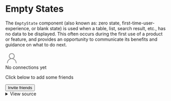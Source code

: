 # Empty States

The `EmptyState` component (also known as: zero state, first-time-user-experience, or blank state) is used when a table, list, search result, etc., has no data to be displayed. This often occurs during the first use of a product or feature, and provides an opportunity to communicate its benefits and guidance on what to do next. 

<div class="mbs24"></div>

<div class="empty empty-rounded empty-bordered">
    <svg xmlns="http://www.w3.org/2000/svg" fill="#999" width="40" height="40" viewBox="0 0 24 24">
        <path fill-rule="evenodd" d="M12 2.5a5.5 5.5 0 00-3.096 10.047 9.005 9.005 0 00-5.9 8.18.75.75 0 001.5.045 7.5 7.5 0 0114.993 0 .75.75 0 101.499-.044 9.005 9.005 0 00-5.9-8.181A5.5 5.5 0 0012 2.5zM8 8a4 4 0 118 0 4 4 0 01-8 0z" />
    </svg>
    <div class="h4">No connections yet</div>
    <p class="mbe16" style="color: var(--agnostic-gray-dark);">
        Click below to add some friends</p>
    <div class="empty-actions">
        <button class="btn btn-primary">Invite friends</button>
    </div>
</div>

<div class="mbe24"></div>

<details class="disclose disclose-bordered">
<summary class="disclose-title">View source</summary>

```html
<head>
  <!-- ...codes omitted for brevity -->
  <link rel="stylesheet" type="text/css" href="https://unpkg.com/agnostic-css@1.0.12/public/css-dist/common.min.css">
  <link rel="stylesheet" type="text/css" href="https://unpkg.com/agnostic-css@1.0.12/public/css-dist/components.min.css">
</head>
<body>
<div class="empty empty-rounded empty-bordered">
  <svg xmlns="http://www.w3.org/2000/svg" fill="#999" width="40" height="40" viewBox="0 0 24 24">
      <path fill-rule="evenodd" d="M12 2.5a5.5 5.5 0 00-3.096 10.047 9.005 9.005 0 00-5.9 8.18.75.75 0 001.5.045 7.5 7.5 0 0114.993 0 .75.75 0 101.499-.044 9.005 9.005 0 00-5.9-8.181A5.5 5.5 0 0012 2.5zM8 8a4 4 0 118 0 4 4 0 01-8 0z" />
  </svg>
  <div class="h4">No connections yet</div>
  <p class="mbe16" style="color: var(--agnostic-gray-dark);">
    Click below to add some friends</p>
  <div class="empty-actions">
    <button class="btn btn-primary">Invite friends</button>
  </div>
</div>
```
</details>

